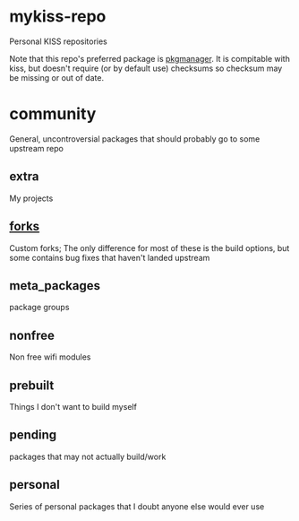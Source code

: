 # mykiss-repo
Personal KISS repositories

Note that this repo's preferred package is
[pkgmanager](https://codeberg.org/TAAPArthur/pkgmanager). It is compitable with
kiss, but doesn't require (or by default use) checksums so checksum may be
missing or out of date.

# community
General, uncontroversial packages that should probably go to some upstream repo

## extra
My projects

## [forks](forks/README.md)
Custom forks;
The only difference for most of these is the build options, but some contains bug fixes that haven't landed upstream

## meta_packages
package groups

## nonfree
Non free wifi modules

## prebuilt
Things I don't want to build myself

## pending
packages that may not actually build/work

## personal
Series of personal packages that I doubt anyone else would ever use
